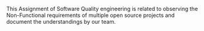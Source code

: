 This Assignment of Software Quality engineering is related to observing the Non-Functional requirements of multiple open source projects and document the understandings by our team.  
